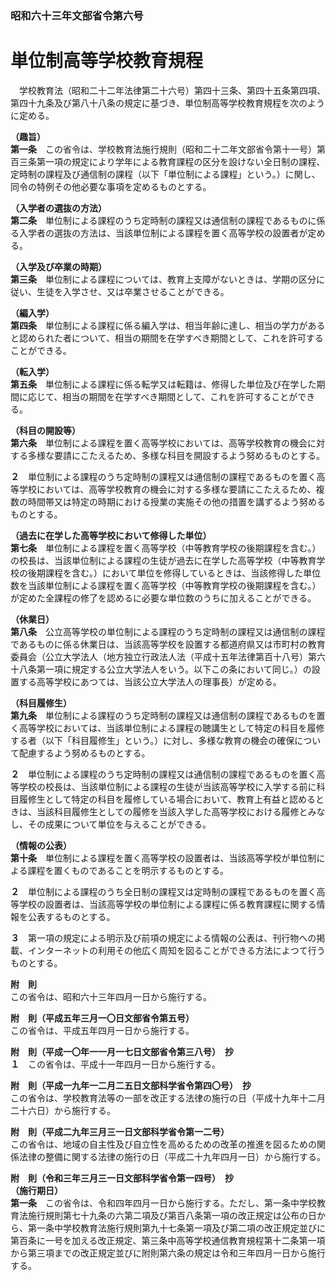 ### 昭和六十三年文部省令第六号  
# 単位制高等学校教育規程  
　学校教育法（昭和二十二年法律第二十六号）第四十三条、第四十五条第四項、第四十九条及び第八十八条の規定に基づき、単位制高等学校教育規程を次のように定める。  
  
**（趣旨）**  
**第一条**　この省令は、学校教育法施行規則（昭和二十二年文部省令第十一号）第百三条第一項の規定により学年による教育課程の区分を設けない全日制の課程、定時制の課程及び通信制の課程（以下「単位制による課程」という。）に関し、同令の特例その他必要な事項を定めるものとする。  
  
**（入学者の選抜の方法）**  
**第二条**　単位制による課程のうち定時制の課程又は通信制の課程であるものに係る入学者の選抜の方法は、当該単位制による課程を置く高等学校の設置者が定める。  
  
**（入学及び卒業の時期）**  
**第三条**　単位制による課程については、教育上支障がないときは、学期の区分に従い、生徒を入学させ、又は卒業させることができる。  
  
**（編入学）**  
**第四条**　単位制による課程に係る編入学は、相当年齢に達し、相当の学力があると認められた者について、相当の期間を在学すべき期間として、これを許可することができる。  
  
**（転入学）**  
**第五条**　単位制による課程に係る転学又は転籍は、修得した単位及び在学した期間に応じて、相当の期間を在学すべき期間として、これを許可することができる。  
  
**（科目の開設等）**  
**第六条**　単位制による課程を置く高等学校においては、高等学校教育の機会に対する多様な要請にこたえるため、多様な科目を開設するよう努めるものとする。  
  
**２**　単位制による課程のうち定時制の課程又は通信制の課程であるものを置く高等学校においては、高等学校教育の機会に対する多様な要請にこたえるため、複数の時間帯又は特定の時期における授業の実施その他の措置を講ずるよう努めるものとする。  
  
**（過去に在学した高等学校において修得した単位）**  
**第七条**　単位制による課程を置く高等学校（中等教育学校の後期課程を含む。）の校長は、当該単位制による課程の生徒が過去に在学した高等学校（中等教育学校の後期課程を含む。）において単位を修得しているときは、当該修得した単位数を当該単位制による課程を置く高等学校（中等教育学校の後期課程を含む。）が定めた全課程の修了を認めるに必要な単位数のうちに加えることができる。  
  
**（休業日）**  
**第八条**　公立高等学校の単位制による課程のうち定時制の課程又は通信制の課程であるものに係る休業日は、当該高等学校を設置する都道府県又は市町村の教育委員会（公立大学法人（地方独立行政法人法（平成十五年法律第百十八号）第六十八条第一項に規定する公立大学法人をいう。以下この条において同じ。）の設置する高等学校にあつては、当該公立大学法人の理事長）が定める。  
  
**（科目履修生）**  
**第九条**　単位制による課程のうち定時制の課程又は通信制の課程であるものを置く高等学校においては、当該単位制による課程の聴講生として特定の科目を履修する者（以下「科目履修生」という。）に対し、多様な教育の機会の確保について配慮するよう努めるものとする。  
  
**２**　単位制による課程のうち定時制の課程又は通信制の課程であるものを置く高等学校の校長は、当該単位制による課程の生徒が当該高等学校に入学する前に科目履修生として特定の科目を履修している場合において、教育上有益と認めるときは、当該科目履修生としての履修を当該入学した高等学校における履修とみなし、その成果について単位を与えることができる。  
  
**（情報の公表）**  
**第十条**　単位制による課程を置く高等学校の設置者は、当該高等学校が単位制による課程を置くものであることを明示するものとする。  
  
**２**　単位制による課程のうち全日制の課程又は定時制の課程であるものを置く高等学校の設置者は、当該高等学校の単位制による課程に係る教育課程に関する情報を公表するものとする。  
  
**３**　第一項の規定による明示及び前項の規定による情報の公表は、刊行物への掲載、インターネットの利用その他広く周知を図ることができる方法によつて行うものとする。  
  
**附　則**  
この省令は、昭和六十三年四月一日から施行する。  
  
**附　則（平成五年三月一〇日文部省令第五号）**  
この省令は、平成五年四月一日から施行する。  
  
**附　則（平成一〇年一一月一七日文部省令第三八号）　抄**  
**１**　この省令は、平成十一年四月一日から施行する。  
  
**附　則（平成一九年一二月二五日文部科学省令第四〇号）　抄**  
この省令は、学校教育法等の一部を改正する法律の施行の日（平成十九年十二月二十六日）から施行する。  
  
**附　則（平成二九年三月三一日文部科学省令第一二号）**  
この省令は、地域の自主性及び自立性を高めるための改革の推進を図るための関係法律の整備に関する法律の施行の日（平成二十九年四月一日）から施行する。  
  
**附　則（令和三年三月三一日文部科学省令第一四号）　抄**  
**（施行期日）**  
**第一条**　この省令は、令和四年四月一日から施行する。ただし、第一条中学校教育法施行規則第七十九条の六第二項及び第百八条第一項の改正規定は公布の日から、第一条中学校教育法施行規則第九十七条第一項及び第二項の改正規定並びに第百条に一号を加える改正規定、第三条中高等学校通信教育規程第十二条第一項から第三項までの改正規定並びに附則第六条の規定は令和三年四月一日から施行する。  
  
